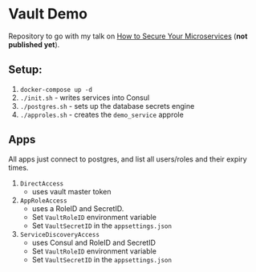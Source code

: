 # Vault Demo

Repository to go with my talk on [How to Secure Your Microservices](https://andydote.co.uk/presentations/index.html?vault) (**not published yet**).

## Setup:

1. `docker-compose up -d`
1. `./init.sh` - writes services into Consul
1. `./postgres.sh` - sets up the database secrets engine
1. `./approles.sh` - creates the `demo_service` approle

## Apps

All apps just connect to postgres, and list all users/roles and their expiry times.

1. `DirectAccess`
    * uses vault master token
1. `AppRoleAccess`
    * uses a RoleID and SecretID.
    * Set `VaultRoleID` environment variable
    * Set `VaultSecretID` in the `appsettings.json`
1. `ServiceDiscoveryAccess`
    * uses Consul and RoleID and SecretID
    * Set `VaultRoleID` environment variable
    * Set `VaultSecretID` in the `appsettings.json`
